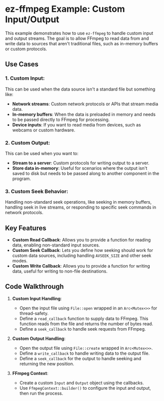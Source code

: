 # ez-ffmpeg Example: Custom Input/Output

This example demonstrates how to use `ez-ffmpeg` to handle custom input and output streams. The goal is to allow FFmpeg to read data from and write data to sources that aren't traditional files, such as in-memory buffers or custom protocols.

## Use Cases

### 1. **Custom Input**:
This can be used when the data source isn't a standard file but something like:
- **Network streams**: Custom network protocols or APIs that stream media data.
- **In-memory buffers**: When the data is preloaded in memory and needs to be passed directly to FFmpeg for processing.
- **Device inputs**: If you want to read media from devices, such as webcams or custom hardware.

### 2. **Custom Output**:
This can be used when you want to:
- **Stream to a server**: Custom protocols for writing output to a server.
- **Store data in-memory**: Useful for scenarios where the output isn't saved to disk but needs to be passed along to another component in the program.

### 3. **Custom Seek Behavior**:
Handling non-standard seek operations, like seeking in memory buffers, handling seek in live streams, or responding to specific seek commands in network protocols.

## Key Features

- **Custom Read Callback**: Allows you to provide a function for reading data, enabling non-standard input sources.
- **Custom Seek Callback**: Lets you define how seeking should work for custom data sources, including handling `AVSEEK_SIZE` and other seek modes.
- **Custom Write Callback**: Allows you to provide a function for writing data, useful for writing to non-file destinations.

## Code Walkthrough

1. **Custom Input Handling**:
   - Open the input file using `File::open` wrapped in an `Arc<Mutex<>>` for thread-safety.
   - Define a `read_callback` function to supply data to FFmpeg. This function reads from the file and returns the number of bytes read.
   - Define a `seek_callback` to handle seek requests from FFmpeg.

2. **Custom Output Handling**:
   - Open the output file using `File::create` wrapped in `Arc<Mutex<>>`.
   - Define a `write_callback` to handle writing data to the output file.
   - Define a `seek_callback` for the output to handle seeking and returning the new position.

3. **FFmpeg Context**:
   - Create a custom `Input` and `Output` object using the callbacks.
   - Use `FfmpegContext::builder()` to configure the input and output, then run the process.
